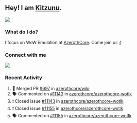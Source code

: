## Hey! I am [Kitzunu](https://Github.com/Kitzunu).

<!--<a href="https://github-readme-stats.kitzunu.vercel.app/api?username=Kitzunu&show_icons=true&theme=dark">
  <img align="center" src="https://github-readme-stats.kitzunu.vercel.app/api?username=Kitzunu&show_icons=true&theme=dark" />
</a>-->
<a href="https://github-readme-stats.kitzunu.vercel.app/api?username=Kitzunu&show_icons=true&theme=dark">
  <img align="center" src="https://github-readme-stats.vercel.app/api/top-langs/?username=Kitzunu&layout=compact&theme=dark" />
</a>

### What do I do?

I focus on WoW Emulation at [AzerothCore](https://Github.com/AzerothCore). Come join us ;)

### Connect with me
[![](https://img.shields.io/badge/AzerothCore%20Discord-Connect%20with%20me!-green)](https://discord.com/invite/gkt4y2x)

### Recent Activity

<!--START_SECTION:activity-->
1. 🎉 Merged PR [#697](https://github.com/azerothcore/wiki/pull/697) in [azerothcore/wiki](https://github.com/azerothcore/wiki)
2. 🗣 Commented on [#11143](https://github.com/azerothcore/azerothcore-wotlk/issues/11143) in [azerothcore/azerothcore-wotlk](https://github.com/azerothcore/azerothcore-wotlk)
3. ❗️ Closed issue [#11143](https://github.com/azerothcore/azerothcore-wotlk/issues/11143) in [azerothcore/azerothcore-wotlk](https://github.com/azerothcore/azerothcore-wotlk)
4. ❗️ Closed issue [#11155](https://github.com/azerothcore/azerothcore-wotlk/issues/11155) in [azerothcore/azerothcore-wotlk](https://github.com/azerothcore/azerothcore-wotlk)
5. 🗣 Commented on [#11155](https://github.com/azerothcore/azerothcore-wotlk/issues/11155) in [azerothcore/azerothcore-wotlk](https://github.com/azerothcore/azerothcore-wotlk)
<!--END_SECTION:activity-->
